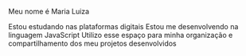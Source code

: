 Meu nome é Maria Luiza

Estou estudando nas plataformas digitais
Estou me desenvolvendo na linguagem JavaScript
Utilizo esse espaço para minha organização e compartilhamento dos meu projetos desenvolvidos

